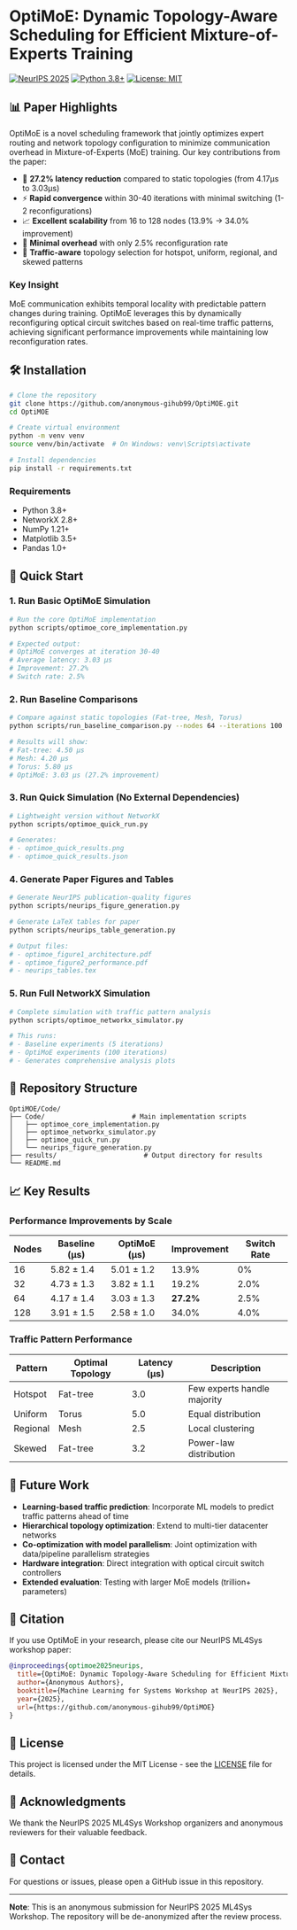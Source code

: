 # OptiMoE: Dynamic Topology-Aware Scheduling for Efficient Mixture-of-Experts Training

[![NeurIPS 2025](https://img.shields.io/badge/NeurIPS%202025-ML4Sys%20Workshop-red.svg)](https://neurips.cc)
[![Python 3.8+](https://img.shields.io/badge/python-3.8+-blue.svg)](https://www.python.org/downloads/)
[![License: MIT](https://img.shields.io/badge/License-MIT-yellow.svg)](https://opensource.org/licenses/MIT)

## 📊 Paper Highlights

OptiMoE is a novel scheduling framework that jointly optimizes expert routing and network topology configuration to minimize communication overhead in Mixture-of-Experts (MoE) training. Our key contributions from the paper:

- 🚀 **27.2% latency reduction** compared to static topologies (from 4.17μs to 3.03μs)
- ⚡ **Rapid convergence** within 30-40 iterations with minimal switching (1-2 reconfigurations)
- 📈 **Excellent scalability** from 16 to 128 nodes (13.9% → 34.0% improvement)
- 🔄 **Minimal overhead** with only 2.5% reconfiguration rate
- 🎯 **Traffic-aware** topology selection for hotspot, uniform, regional, and skewed patterns

### Key Insight
MoE communication exhibits temporal locality with predictable pattern changes during training. OptiMoE leverages this by dynamically reconfiguring optical circuit switches based on real-time traffic patterns, achieving significant performance improvements while maintaining low reconfiguration rates.

## 🛠️ Installation

```bash
# Clone the repository
git clone https://github.com/anonymous-gihub99/OptiMOE.git
cd OptiMOE

# Create virtual environment
python -m venv venv
source venv/bin/activate  # On Windows: venv\Scripts\activate

# Install dependencies
pip install -r requirements.txt
```

### Requirements
- Python 3.8+
- NetworkX 2.8+
- NumPy 1.21+
- Matplotlib 3.5+
- Pandas 1.0+

## 🚀 Quick Start

### 1. Run Basic OptiMoE Simulation
```bash
# Run the core OptiMoE implementation
python scripts/optimoe_core_implementation.py

# Expected output:
# OptiMoE converges at iteration 30-40
# Average latency: 3.03 μs
# Improvement: 27.2%
# Switch rate: 2.5%
```

### 2. Run Baseline Comparisons
```bash
# Compare against static topologies (Fat-tree, Mesh, Torus)
python scripts/run_baseline_comparison.py --nodes 64 --iterations 100

# Results will show:
# Fat-tree: 4.50 μs
# Mesh: 4.20 μs  
# Torus: 5.80 μs
# OptiMoE: 3.03 μs (27.2% improvement)
```

### 3. Run Quick Simulation (No External Dependencies)
```bash
# Lightweight version without NetworkX
python scripts/optimoe_quick_run.py

# Generates:
# - optimoe_quick_results.png
# - optimoe_quick_results.json
```

### 4. Generate Paper Figures and Tables
```bash
# Generate NeurIPS publication-quality figures
python scripts/neurips_figure_generation.py

# Generate LaTeX tables for paper
python scripts/neurips_table_generation.py

# Output files:
# - optimoe_figure1_architecture.pdf
# - optimoe_figure2_performance.pdf
# - neurips_tables.tex
```

### 5. Run Full NetworkX Simulation
```bash
# Complete simulation with traffic pattern analysis
python scripts/optimoe_networkx_simulator.py

# This runs:
# - Baseline experiments (5 iterations)
# - OptiMoE experiments (100 iterations)
# - Generates comprehensive analysis plots
```

## 📁 Repository Structure

```
OptiMOE/Code/
├── Code/                      # Main implementation scripts
│   ├── optimoe_core_implementation.py
│   ├── optimoe_networkx_simulator.py
│   ├── optimoe_quick_run.py
│   └── neurips_figure_generation.py
├── results/                      # Output directory for results
└── README.md
```

## 📈 Key Results

### Performance Improvements by Scale
| Nodes | Baseline (μs) | OptiMoE (μs) | Improvement | Switch Rate |
|-------|---------------|--------------|-------------|-------------|
| 16    | 5.82 ± 1.4   | 5.01 ± 1.2   | 13.9%       | 0%          |
| 32    | 4.73 ± 1.3   | 3.82 ± 1.1   | 19.2%       | 2.0%        |
| 64    | 4.17 ± 1.4   | 3.03 ± 1.3   | **27.2%**   | 2.5%        |
| 128   | 3.91 ± 1.5   | 2.58 ± 1.0   | 34.0%       | 4.0%        |

### Traffic Pattern Performance
| Pattern | Optimal Topology | Latency (μs) | Description |
|---------|-----------------|--------------|-------------|
| Hotspot | Fat-tree        | 3.0          | Few experts handle majority |
| Uniform | Torus           | 5.0          | Equal distribution |
| Regional| Mesh            | 2.5          | Local clustering |
| Skewed  | Fat-tree        | 3.2          | Power-law distribution |

## 🔮 Future Work

- **Learning-based traffic prediction**: Incorporate ML models to predict traffic patterns ahead of time
- **Hierarchical topology optimization**: Extend to multi-tier datacenter networks
- **Co-optimization with model parallelism**: Joint optimization with data/pipeline parallelism strategies
- **Hardware integration**: Direct integration with optical circuit switch controllers
- **Extended evaluation**: Testing with larger MoE models (trillion+ parameters)

## 📝 Citation

If you use OptiMoE in your research, please cite our NeurIPS ML4Sys workshop paper:

```bibtex
@inproceedings{optimoe2025neurips,
  title={OptiMoE: Dynamic Topology-Aware Scheduling for Efficient Mixture-of-Experts Training},
  author={Anonymous Authors},
  booktitle={Machine Learning for Systems Workshop at NeurIPS 2025},
  year={2025},
  url={https://github.com/anonymous-gihub99/OptiMOE}
}
```

## 📄 License

This project is licensed under the MIT License - see the [LICENSE](LICENSE) file for details.

## 🙏 Acknowledgments

We thank the NeurIPS 2025 ML4Sys Workshop organizers and anonymous reviewers for their valuable feedback.

## 📧 Contact

For questions or issues, please open a GitHub issue in this repository.

---

**Note**: This is an anonymous submission for NeurIPS 2025 ML4Sys Workshop. The repository will be de-anonymized after the review process.
